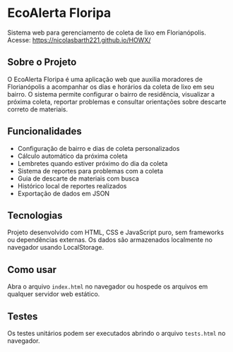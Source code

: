 # EcoAlerta Floripa

Sistema web para gerenciamento de coleta de lixo em Florianópolis.
Acesse: https://nicolasbarth221.github.io/HOWX/

## Sobre o Projeto

O EcoAlerta Floripa é uma aplicação web que auxilia moradores de Florianópolis a acompanhar os dias e horários da coleta de lixo em seu bairro. O sistema permite configurar o bairro de residência, visualizar a próxima coleta, reportar problemas e consultar orientações sobre descarte correto de materiais.

## Funcionalidades

- Configuração de bairro e dias de coleta personalizados
- Cálculo automático da próxima coleta
- Lembretes quando estiver próximo do dia da coleta
- Sistema de reportes para problemas com a coleta
- Guia de descarte de materiais com busca
- Histórico local de reportes realizados
- Exportação de dados em JSON

## Tecnologias

Projeto desenvolvido com HTML, CSS e JavaScript puro, sem frameworks ou dependências externas. Os dados são armazenados localmente no navegador usando LocalStorage.

## Como usar

Abra o arquivo `index.html` no navegador ou hospede os arquivos em qualquer servidor web estático.

## Testes

Os testes unitários podem ser executados abrindo o arquivo `tests.html` no navegador.
